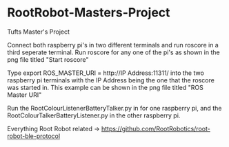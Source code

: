 # RootRobot-Masters-Project
Tufts Master's Project 

Connect both raspberry pi's in two different terminals and run roscore in a third seperate terminal. 
Run roscore for any one of the pi's as shown in the png file titled "Start roscore"

Type export ROS_MASTER_URI = http://IP Address:11311/ into the two raspberry pi terminals with the IP Address being the one that the roscore was started in. This example can be shown in the png file titled "ROS Master URI" 

Run the RootColourListenerBatteryTalker.py in for one raspberry pi, and the RootColourTalkerBatteryListener.py in the other raspberry pi. 



Everything Root Robot related -> https://github.com/RootRobotics/root-robot-ble-protocol



